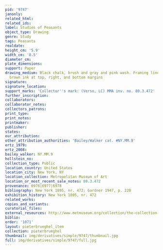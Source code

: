 ```yaml
---
pid: '9747'
janonly: 
related_html: 
related_ids: 
label: Studies of Peasants
object_type: Drawing
genre: Study
tags: Peasants
realdate: 
height_cm: '5.9'
width_cm: '8.5'
diameter_cm: 
plate_dimensions: 
support: Paper
drawing_medium: Black chalk, brush and gray and pink wash. Framing lines in pen and
  brown ink at top, right, and bottom margins
signature: 
signature_location: 
support_marks: 'Collector''s mark: (Verso, LC) MMA inv. no. 80.3.472'
further_inscription: 
collaborators: 
collaborator_notes: 
collectors_patrons: 
print_type: 
print_notes: 
printmaker: 
publisher: 
states: 
our_attribution: 
other_attribution_authorities: 'Bailey/Walker cat. #NY.MM.9'
ertz_1979: 
ertz_2008: 
bailey_walker: NY.MM.9
hollstein_no: 
collection_type: Public
location_country: United States
location_city: New York, NY
location_collection: Metropolitan Museum of Art
location_or_most_recent_sale_notes: 80.3.472
provenance: 6976|6977|6978
bibliography: New York 1895, nr. 472; Gardner 1947, p. 220
exhibition_history: New York 1895, nr. 472
related_works: 
copies_and_variants: 
curatorial_files: 
external_resources: http://www.metmuseum.org/collection/the-collection-online/search/335123
biblio: 
order: '1071'
layout: pieterbrueghel_item
collection: pieterbrueghel
thumbnail: img/derivatives/simple/9747/thumbnail.jpg
full: img/derivatives/simple/9747/full.jpg
---
```


